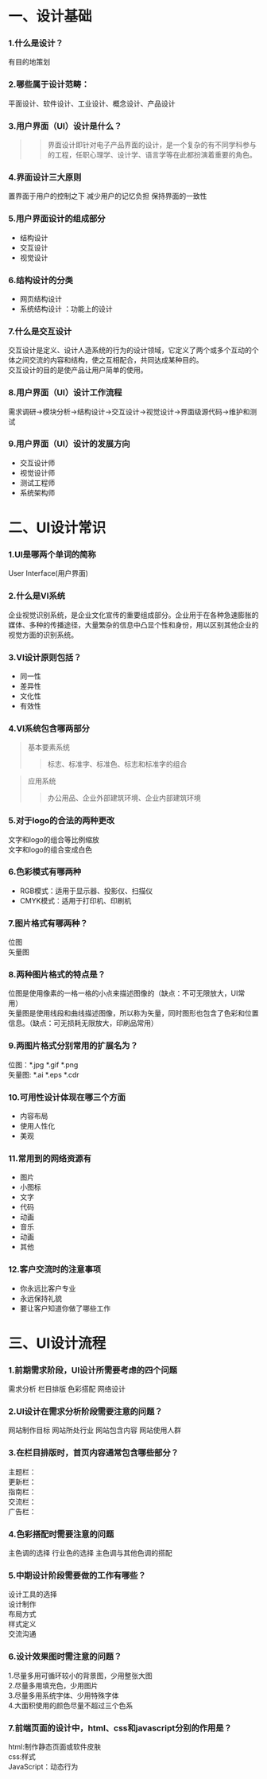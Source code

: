 # 一、设计基础

### 1.什么是设计？
有目的地策划

### 2.哪些属于设计范畴：
平面设计、软件设计、工业设计、概念设计、产品设计

### 3.用户界面（UI）设计是什么？
>>界面设计即针对电子产品界面的设计，是一个复杂的有不同学科参与的工程，任职心理学、设计学、语言学等在此都扮演着重要的角色。

### 4.界面设计三大原则
置界面于用户的控制之下
减少用户的记忆负担
保持界面的一致性

### 5.用户界面设计的组成部分
- 结构设计
- 交互设计
- 视觉设计

### 6.结构设计的分类
+ 网页结构设计
+ 系统结构设计 ：功能上的设计

### 7.什么是交互设计
交互设计是定义、设计人造系统的行为的设计领域，它定义了两个或多个互动的个体之间交流的内容和结构，使之互相配合，共同达成某种目的。  
交互设计的目的是使产品让用户简单的使用。

### 8.用户界面（UI）设计工作流程
需求调研->模块分析->结构设计->交互设计->视觉设计->界面级源代码->维护和测试

### 9.用户界面（UI）设计的发展方向
- 交互设计师
- 视觉设计师
- 测试工程师
- 系统架构师

# 二、UI设计常识

### 1.UI是哪两个单词的简称
User Interface(用户界面)
### 2.什么是VI系统
企业视觉识别系统，是企业文化宣传的重要组成部分。企业用于在各种急速膨胀的媒体、多种的传播途径，大量繁杂的信息中凸显个性和身份，用以区别其他企业的视觉方面的识别系统。

### 3.VI设计原则包括？
- 同一性
- 差异性
- 文化性
- 有效性

### 4.VI系统包含哪两部分
> 基本要素系统  
  >> 标志、标准字、标准色、标志和标准字的组合
   
> 应用系统  
  >> 办公用品、企业外部建筑环境、企业内部建筑环境

### 5.对于logo的合法的两种更改  
文字和logo的组合等比例缩放  
文字和logo的组合变成白色  

### 6.色彩模式有哪两种    
+ RGB模式：适用于显示器、投影仪、扫描仪
+ CMYK模式：适用于打印机、印刷机

### 7.图片格式有哪两种？
位图  
矢量图  

### 8.两种图片格式的特点是？
位图是使用像素的一格一格的小点来描述图像的（缺点：不可无限放大，UI常用）  
矢量图是使用线段和曲线描述图像，所以称为矢量，同时图形也包含了色彩和位置信息。（缺点：可无损耗无限放大，印刷品常用）
### 9.两图片格式分别常用的扩展名为？
位图：*.jpg   *.gif    *.png  
矢量图: *.ai   *.eps     *.cdr

### 10.可用性设计体现在哪三个方面
- 内容布局
- 使用人性化
- 美观

### 11.常用到的网络资源有
- 图片
- 小图标
- 文字
- 代码
- 动画
- 音乐
- 动画
- 其他

### 12.客户交流时的注意事项
- 你永远比客户专业
- 永远保持礼貌
- 要让客户知道你做了哪些工作

# 三、UI设计流程

### 1.前期需求阶段，UI设计所需要考虑的四个问题
需求分析
栏目排版
色彩搭配
网络设计

### 2.UI设计在需求分析阶段需要注意的问题？
网站制作目标
网站所处行业
网站包含内容
网站使用人群

### 3.在栏目排版时，首页内容通常包含哪些部分？
主题栏：  
更新栏：  
指南栏：  
交流栏：  
广告栏：  

### 4.色彩搭配时需要注意的问题
主色调的选择
行业色的选择 
主色调与其他色调的搭配

### 5.中期设计阶段需要做的工作有哪些？
 设计工具的选择  
 设计制作   
 布局方式   
 样式定义  
 交流沟通

### 6.设计效果图时需注意的问题？
 1.尽量多用可循环较小的背景图，少用整张大图  
 2.尽量多用填充色，少用图片  
 3.尽量多用系统字体、少用特殊字体  
 4.大面积使用的颜色尽量不超过三个色系  

### 7.前端页面的设计中，html、css和javascript分别的作用是？
html:制作静态页面或软件皮肤  
css:样式  
JavaScript：动态行为  
